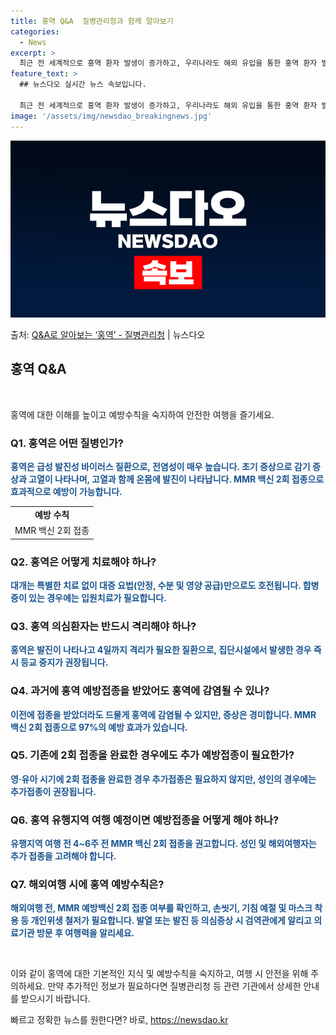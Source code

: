 ```yaml
---
title: 홍역 Q&A  질병관리청과 함께 알아보기
categories:
  - News
excerpt: >
  최근 전 세계적으로 홍역 환자 발생이 증가하고, 우리나라도 해외 유입을 통한 홍역 환자 발생 위험이 증가함에…
feature_text: >
  ## 뉴스다오 실시간 뉴스 속보입니다.

  최근 전 세계적으로 홍역 환자 발생이 증가하고, 우리나라도 해외 유입을 통한 홍역 환자 발생 위험이 증가함에…
image: '/assets/img/newsdao_breakingnews.jpg'
---
```


![뉴스다오 속보](/assets/img/newsdao_breakingnews.jpg)

<p>출처: <a href="https://newsdao.kr/3145" rel="dofollow">Q&A로 알아보는 ‘홍역’ - 질병관리청</a> | 뉴스다오</p>

<h2 data-ke-size="size26">홍역 Q&A</h2>
<p data-ke-size="size16">&nbsp;</p>
홍역에 대한 이해를 높이고 예방수칙을 숙지하여 안전한 여행을 즐기세요.

<h3>Q1. 홍역은 어떤 질병인가?</h3>
<p><b><span style="color: #1a5490;">홍역은 급성 발진성 바이러스 질환으로, 전염성이 매우 높습니다. 초기 증상으로 감기 증상과 고열이 나타나며, 고열과 함께 온몸에 발진이 나타납니다. MMR 백신 2회 접종으로 효과적으로 예방이 가능합니다.</span></b></p>
<table>
	<tr>
		<td style="text-align: center; height: 17px;"><b>예방 수칙</b></td>
	</tr>
	<tr>
		<td>MMR 백신 2회 접종</td>
	</tr>
</table>

<h3>Q2. 홍역은 어떻게 치료해야 하나?</h3>
<p><b><span style="color: #1a5490;">대개는 특별한 치료 없이 대증 요법(안정, 수분 및 영양 공급)만으로도 호전됩니다. 합병증이 있는 경우에는 입원치료가 필요합니다.</span></b></p>

<h3>Q3. 홍역 의심환자는 반드시 격리해야 하나?</h3>
<p><b><span style="color: #1a5490;">홍역은 발진이 나타나고 4일까지 격리가 필요한 질환으로, 집단시설에서 발생한 경우 즉시 등교 중지가 권장됩니다.</span></b></p>

<h3>Q4. 과거에 홍역 예방접종을 받았어도 홍역에 감염될 수 있나?</h3>
<p><b><span style="color: #1a5490;">이전에 접종을 받았더라도 드물게 홍역에 감염될 수 있지만, 증상은 경미합니다. MMR 백신 2회 접종으로 97%의 예방 효과가 있습니다.</span></b></p>

<h3>Q5. 기존에 2회 접종을 완료한 경우에도 추가 예방접종이 필요한가?</h3>
<p><b><span style="color: #1a5490;">영·유아 시기에 2회 접종을 완료한 경우 추가접종은 필요하지 않지만, 성인의 경우에는 추가접종이 권장됩니다.</span></b></p>

<h3>Q6. 홍역 유행지역 여행 예정이면 예방접종을 어떻게 해야 하나?</h3>
<p><b><span style="color: #1a5490;">유행지역 여행 전 4~6주 전 MMR 백신 2회 접종을 권고합니다. 성인 및 해외여행자는 추가 접종을 고려해야 합니다.</span></b></p>

<h3>Q7. 해외여행 시에 홍역 예방수칙은?</h3>
<p><b><span style="color: #1a5490;">해외여행 전, MMR 예방백신 2회 접종 여부를 확인하고, 손씻기, 기침 예절 및 마스크 착용 등 개인위생 철저가 필요합니다. 발열 또는 발진 등 의심증상 시 검역관에게 알리고 의료기관 방문 후 여행력을 알리세요.</span></b></p>
<p data-ke-size="size16">&nbsp;</p>
이와 같이 홍역에 대한 기본적인 지식 및 예방수칙을 숙지하고, 여행 시 안전을 위해 주의하세요. 만약 추가적인 정보가 필요하다면 질병관리청 등 관련 기관에서 상세한 안내를 받으시기 바랍니다. 

빠르고 정확한 뉴스를 원한다면? 바로, <a href="https://newsdao.kr" rel="dofollow">https://newsdao.kr</a>


